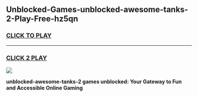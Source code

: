 
## Unblocked-Games-unblocked-awesome-tanks-2-Play-Free-hz5qn
<h3>
<a href="https://premium76.site?title=unblocked-awesome-tanks-2&ref=18A">CLICK TO PLAY</a></h3>
<hr>

<h3>
<a href="https://premium76.site?title=unblocked-awesome-tanks-2&ref=18A">CLICK 2 PLAY</a>
  
</h3>

<a href="https://premium76.site?title=unblocked-awesome-tanks-2&ref=18A"><img src="https://clearcache.store/games.png"></a>


**unblocked-awesome-tanks-2 games unblocked: Your Gateway to Fun and Accessible Online Gaming**
